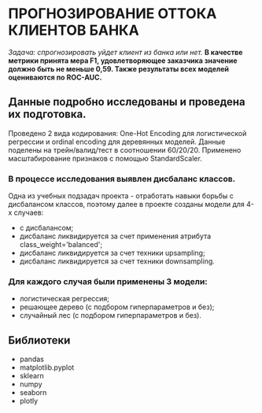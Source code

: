 
# ПРОГНОЗИРОВАНИЕ ОТТОКА КЛИЕНТОВ БАНКА

*Задача: спрогнозировать уйдет клиент из банка или нет.* **В качестве метрики принята мера F1, удовлетворяющее заказчика значение должно быть не меньше 0,59. Также результаты всех моделей оцениваются по ROC-AUC.**

## Данные подробно исследованы и проведена их подготовка.
Проведено 2 вида кодирования: One-Hot Encoding для логистической регрессии и ordinal encoding для деревянных моделей. Данные поделены на трейн/валид/тест в соотношении 60/20/20.
Применено масштабирование признаков с помощью StandardScaler.

### В процессе исследования выявлен дисбаланс классов. 
Одна из учебных подзадач проекта - отработать навыки борьбы с дисбалансом классов, поэтому далее в проекте созданы модели для 4-х случаев:
- с дисбалансом;
- дисбаланс ликвидируется за счет применения атрибута class_weight='balanced';
- дисбаланс ликвидируется за счет техники upsampling;
- дисбаланс ликвидируется за счет техники downsampling.

### Для каждого случая были применены 3 модели:
- логистическая регрессия;
- решающее дерево (с подбором гиперпараметров и без);
- случайный лес  (с подбором гиперпараметров и без).


## Библиотеки
* pandas
* matplotlib.pyplot
* sklearn
* numpy
* seaborn
* plotly



```python

```
